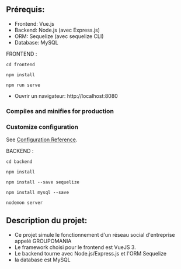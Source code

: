 ## Prérequis:
- Frontend: Vue.js
- Backend: Node.js (avec Express.js)
- ORM: Sequelize (avec sequelize CLI)
- Database: MySQL


FRONTEND :

```
cd frontend
```

```
npm install
```

```
npm run serve
```

- Ouvrir un navigateur: http://localhost:8080
### Compiles and minifies for production

### Customize configuration
See [Configuration Reference](https://cli.vuejs.org/config/).


BACKEND :

```
cd backend
```

```
npm install
```

```
npm install --save sequelize 
```

```
npm install mysql --save
```

```
nodemon server
```



## Description du projet:

- Ce projet simule le fonctionnement d'un réseau social d'entreprise appelé GROUPOMANIA
- Le framework choisi pour le frontend est VueJS 3.
- Le backend tourne avec Node.js/Express.js et l'ORM Sequelize
- la database est MySQL
